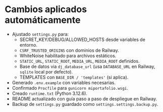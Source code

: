# Cambios aplicados automáticamente
- Ajustado `settings.py` para:
  - SECRET_KEY/DEBUG/ALLOWED_HOSTS desde variables de entorno.
  - `CSRF_TRUSTED_ORIGINS` con dominios de Railway.
  - WhiteNoise habilitado para archivos estáticos.
  - `STATIC_URL`, `STATIC_ROOT`, `MEDIA_URL`, `MEDIA_ROOT` definidos.
  - Base de datos via `dj_database_url` (usa `DATABASE_URL` en Railway, `sqlite` local por defecto).
  - TEMPLATES con `BASE_DIR / 'templates'` (si aplica).
- Generado `.env.example` con variables necesarias.
- Confirmado `Procfile` para `gunicorn miportafolio.wsgi`.
- Creado `runtime.txt` (Python 3.12.6).
- README actualizado con guía paso a paso de despliegue en Railway.
- Backup de `settings.py` guardado como `settings.settings.backup.py`.

